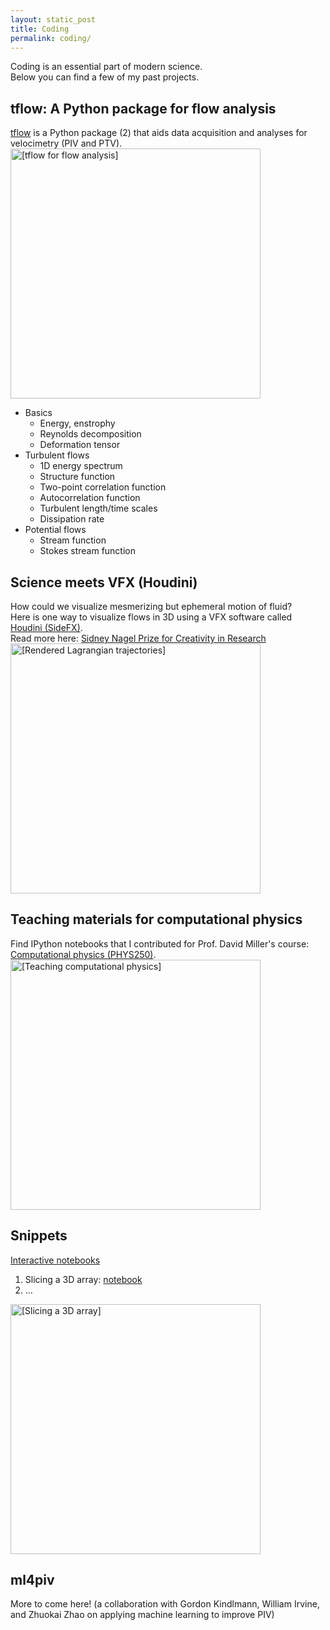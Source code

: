 ```yaml
---
layout: static_post
title: Coding
permalink: coding/
---
```

Coding is an essential part of modern science. <br>
Below you can find a few of my past projects.

tflow: A Python package for flow analysis
---
[tflow](https://github.com/tmatsuzawa/tflow) is a Python package (2) that aids data acquisition and analyses for velocimetry (PIV and PTV).
<img src="https://tmatsuzawa.github.io/images/coding/tflow/tflow.png" alt="[tflow for flow analysis]" style="width: 400px;"/>

<ul>
    <li>Basics
        <ul>
            <li>Energy, enstrophy
            </li>
            <li>Reynolds decomposition
            </li>
            <li>Deformation tensor 
            </li>
        </ul>
    </li>
    <li>Turbulent flows
        <ul>
            <li>1D energy spectrum
            </li>
            <li>Structure function
            </li>
            <li>Two-point correlation function
            </li>
            <li>Autocorrelation function
            </li>
            <li>Turbulent length/time scales
            </li>
            <li>Dissipation rate
            </li>
        </ul>
    </li>
    <li>Potential flows
        <ul>
            <li>Stream function
            </li>
            <li>Stokes stream function
            </li>
        </ul>
    </li>
</ul>

[comment]: <> (&#40;<img src="https://lsdtopotools.github.io/img/LSD-logo.png" alt="LSDTopoTools Logo" style="width: 200px;"/>&#41;)

Science meets VFX (Houdini)
---
How could we visualize mesmerizing but ephemeral motion of fluid?<br>
Here is one way to visualize flows in 3D using a VFX software called [Houdini (SideFX)](https://www.sidefx.com/).
<br>
Read more here: <a href="https://physics.uchicago.edu/about/prizes-and-fellowships/sidney-nagel-prize-for-creativity-in-research/">Sidney Nagel Prize for Creativity in Research</a>
<br>
<img src="https://tmatsuzawa.github.io/images/coding/houdini4fluids/houdini4ptv.png" alt="[Rendered Lagrangian trajectories]" style="width: 400px;"/>

[comment]: <> (![Houdini]&#40;images/coding/houdini4fluids/houdini4ptv.gif&#41;)

Teaching materials for computational physics
---
Find IPython notebooks that I contributed for Prof. David Miller's course: [Computational physics (PHYS250)](https://github.com/UChicagoPhysics/PHYS250).
<img src="https://tmatsuzawa.github.io/images/coding/physics_education/phys_edu.png" alt="[Teaching computational physics]" style="width: 400px;"/>


Snippets
---
[Interactive notebooks](https://mybinder.org/v2/gh/tmatsuzawa/notebooks/HEAD)
1. Slicing a 3D array: [notebook](https://github.com/tmatsuzawa/notebooks/blob/main/notebooks/slicer.ipynb)
2. ...
<img src="https://tmatsuzawa.github.io/images/coding/snippets/3d_slicer.png" alt="[Slicing a 3D array]" style="width: 400px;"/>


ml4piv
---
More to come here! (a collaboration with Gordon Kindlmann, William Irvine, and Zhuokai Zhao on applying machine learning to improve PIV)


[comment]: <> (IPython notebooks for scientific research)

[comment]: <> (---)

[comment]: <> (I spend a lot of time on prototyping, analyzing data, and solving models on IPython notebooks. )

[comment]: <> (This space is a collection of notebooks on my scientific endeavor.)

